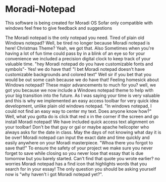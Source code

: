 # Moradi-Notepad
This software is being created for Moradi OS Sofar only compatible with windows 
feel free to give feedback and suggestions

  The Moradi notepad is the only notepad you need. Tired of plain old Windows notepad? Well, be tired no longer because Moradi notepad is here! Christmas Theme? Yeah, we got that. Also Sometimes when you're having a lot of fun time could pass by in a blink of an eye so for your convenience we included a precision digital clock to keep track of your valuable time. "hey Moradi notepad do you have customizable fonts and symbols"- Yes! we do have that! "I bet Moradi notepad doesn't have customizable backgrounds and colored text" Well sir if you bet that you would be out some cash because we do have that! Feeling homesick about Windows notepad? These major advancements to much for you? well, we got you because we now include a Windows notepad theme to help with your big transition into the future. As I was saying your time is very valuable and this is why we implemented an easy access toolbar for very quick idea development, unlike plain old windows notepad. "In windows notepad, I could not find an easy way to center my text. Does anyone know how?" Well, what you gotta do is click that red x in the corner if the screen and go install Moradi notepad! We have included quick access text alignment on your toolbar! Don't be that guy or gal or maybe apache helicopter who always asks for the date in class. May the days of not knowing what day it is be over! Moradi notepad can input the exact date and time quickly and easily anywhere on your Moradi masterpiece. "Whoa there you forgot to save that!" To ensure the safety of your project we make sure you never forget to save while closing so you never lose that essay that is due tomorrow but you barely started. Can't find that quote you wrote earlier? no worries Moradi notepad has a find icon that highlights words that you search for in your essay! The only question you should be asking yourself now is "why haven't i got Moradi notepad yet?".
